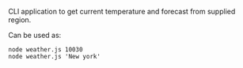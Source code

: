 CLI application to get current temperature and forecast from supplied region.

Can be used as: 

	node weather.js 10030
	node weather.js 'New york'
